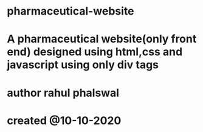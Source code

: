 # pharmaceutical-website
# A pharmaceutical website(only front end) designed using html,css and javascript using only div tags

# author rahul phalswal
# created @10-10-2020

